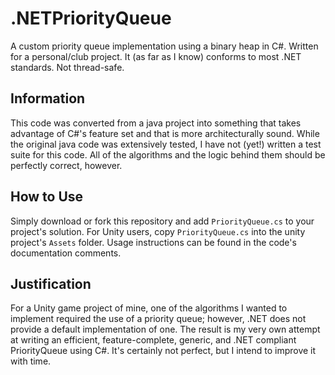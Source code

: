 # .NETPriorityQueue
 A custom priority queue implementation using a binary heap in C#. Written for a personal/club project. It (as far as I know) conforms to most .NET standards. Not thread-safe.

## Information
This code was converted from a java project into something that takes advantage of C#'s feature set and that is more architecturally sound. 
While the original java code was extensively tested, I have not (yet!) written a test suite for this code. All of the algorithms and the logic behind them should be perfectly correct, however.  

## How to Use
Simply download or fork this repository and add `PriorityQueue.cs` to your project's solution. For Unity users, copy `PriorityQueue.cs` into the unity project's `Assets` folder. Usage instructions can be found in the code's documentation comments.

## Justification
For a Unity game project of mine, one of the algorithms I wanted to implement required the use of a priority queue; however, .NET does not provide a default implementation of one. The result is my very own attempt at writing an efficient, feature-complete, generic, and .NET compliant PriorityQueue<T> using C#. It's certainly not perfect, but I intend to improve it with time.
